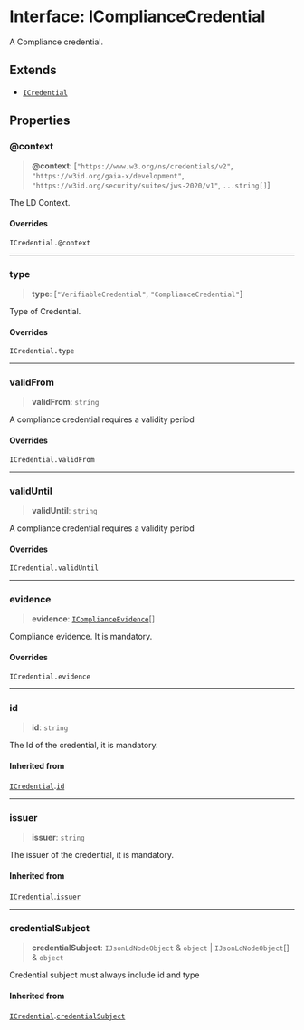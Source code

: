 # Interface: IComplianceCredential

A Compliance credential.

## Extends

- [`ICredential`](ICredential.md)

## Properties

### @context

> **@context**: \[`"https://www.w3.org/ns/credentials/v2"`, `"https://w3id.org/gaia-x/development"`, `"https://w3id.org/security/suites/jws-2020/v1"`, `...string[]`\]

The LD Context.

#### Overrides

`ICredential.@context`

***

### type

> **type**: \[`"VerifiableCredential"`, `"ComplianceCredential"`\]

Type of Credential.

#### Overrides

`ICredential.type`

***

### validFrom

> **validFrom**: `string`

A compliance credential requires a validity period

#### Overrides

`ICredential.validFrom`

***

### validUntil

> **validUntil**: `string`

A compliance credential requires a validity period

#### Overrides

`ICredential.validUntil`

***

### evidence

> **evidence**: [`IComplianceEvidence`](IComplianceEvidence.md)[]

Compliance evidence. It is mandatory.

#### Overrides

`ICredential.evidence`

***

### id

> **id**: `string`

The Id of the credential, it is mandatory.

#### Inherited from

[`ICredential`](ICredential.md).[`id`](ICredential.md#id)

***

### issuer

> **issuer**: `string`

The issuer of the credential, it is mandatory.

#### Inherited from

[`ICredential`](ICredential.md).[`issuer`](ICredential.md#issuer)

***

### credentialSubject

> **credentialSubject**: `IJsonLdNodeObject` & `object` \| `IJsonLdNodeObject`[] & `object`

Credential subject must always include id and type

#### Inherited from

[`ICredential`](ICredential.md).[`credentialSubject`](ICredential.md#credentialsubject)
